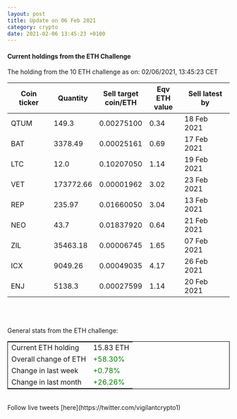 ```yaml
---
layout: post
title: Update on 06 Feb 2021
category: crypto
date: 2021-02-06 13:45:23 +0100
---
```

<!-- Global site tag (gtag.js) - Google Analytics -->
<script async src="https://www.googletagmanager.com/gtag/js?id=UA-103831149-5"></script>
<script>
  window.dataLayer = window.dataLayer || [];
  function gtag(){dataLayer.push(arguments);}
  gtag('js', new Date());

  gtag('config', 'UA-103831149-5');
</script>


#### Current holdings from the ETH Challenge

The holding from the 10 ETH challenge as on: 02/06/2021, 13:45:23 CET

|Coin ticker|Quantity|Sell target<br>coin/ETH|Eqv ETH<br>value|Sell latest by|
|-----------|--------|-----------|-----------|--------------|
QTUM|149.3|  0.00275100|0.34|18 Feb 2021|
BAT|3378.49|  0.00025161|0.69|17 Feb 2021|
LTC|12.0|  0.10207050|1.14|19 Feb 2021|
VET|173772.66|  0.00001962|3.02|23 Feb 2021|
REP|235.97|  0.01660050|3.04|13 Feb 2021|
NEO|43.7|  0.01837920|0.64|21 Feb 2021|
ZIL|35463.18|  0.00006745|1.65|07 Feb 2021|
ICX|9049.26|  0.00049035|4.17|26 Feb 2021|
ENJ|5138.3|  0.00027599|1.14|20 Feb 2021|

<br>
<br>
<br>
General stats from the ETH challenge:

<table style="border:1px solid black;margin-left:auto;margin-right:auto;">
	<tbody>
	<tr>
		<td>Current ETH holding</td>
		<td>     15.83 ETH</td>
	</tr>
	<tr>
		<td>Overall change of ETH</td>
		<td><font color="green">+58.30%</font></td>
	</tr>
	<tr>
		<td>Change in last week</td>
		<td><font color="green">+0.78%</font></td>
	</tr>
	<tr>
		<td>Change in last month</td>
		<td><font color="green">+26.26%</font></td>
	</tr>
	</tbody>
</table>

<br>
Follow live tweets [here](https://twitter.com/vigilantcrypto1)
<br>
<br>
